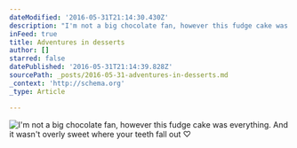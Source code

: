 ```yaml
---
dateModified: '2016-05-31T21:14:30.430Z'
description: "I'm not a big chocolate fan, however this fudge cake was everything. And it wasn't overly sweet where your teeth fall out ♡"
inFeed: true
title: Adventures in desserts
author: []
starred: false
datePublished: '2016-05-31T21:14:39.828Z'
sourcePath: _posts/2016-05-31-adventures-in-desserts.md
_context: 'http://schema.org'
_type: Article

---
```

![I'm not a big chocolate fan, however this fudge cake was everything. And it wasn't overly sweet where your teeth fall out ♡](https://the-grid-user-content.s3-us-west-2.amazonaws.com/c7454b30-ae4c-448d-b11a-54452f7cf042.jpg)
